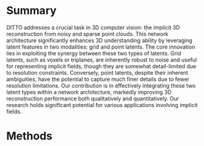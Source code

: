 # Summary

DITTO addresses a crucial task in 3D computer vision: the implicit 3D reconstruction from noisy and sparse point clouds. This network architecture significantly enhances 3D understanding ability by leveraging latent features in two modalities: grid and point latents. The core innovation lies in exploiting the synergy between these two types of latents. Grid latents, such as voxels or triplanes, are inherently robust to noise and useful for representing implicit fields, though they are somewhat detail-limited due to resolution constraints. Conversely, point latents, despite their inherent ambiguities, have the potential to capture much finer details due to fewer resolution limitations. Our contribution is in effectively integrating these two latent types within a network architecture, markedly improving 3D reconstruction performance both qualitatively and quantitatively. Our research holds significant potential for various applications involving implicit fields.



# Methods

